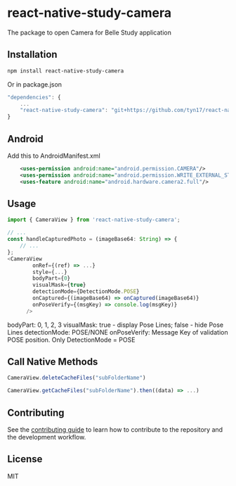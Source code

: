 # react-native-study-camera

The package to open Camera for Belle Study application

## Installation

```sh
npm install react-native-study-camera
```
Or in package.json
```js
"dependencies": {
	...
	"react-native-study-camera": "git+https://github.com/tyn17/react-native-study-camera.git#move-net-pose-estimate"
}
```

## Android
Add this to AndroidManifest.xml
```xml
	<uses-permission android:name="android.permission.CAMERA"/>
    <uses-permission android:name="android.permission.WRITE_EXTERNAL_STORAGE"/>
    <uses-feature android:name="android.hardware.camera2.full"/>
```

## Usage

```js
import { CameraView } from 'react-native-study-camera';

// ...
const handleCapturedPhoto = (imageBase64: String) => {
    // ...
};
<CameraView
        onRef={(ref) => ...}
        style={...}
        bodyPart={0}
        visualMask={true}
        detectionMode={DetectionMode.POSE}
        onCaptured={(imageBase64) => onCaptured(imageBase64)}
        onPoseVerify={(msgKey) => console.log(msgKey)}
      />
```
bodyPart: 0, 1, 2, 3
visualMask: true - display Pose Lines; false - hide Pose Lines
detectionMode: POSE/NONE
onPoseVerify: Message Key of validation POSE position. Only DetectionMode = POSE

## Call Native Methods
```js
CameraView.deleteCacheFiles("subFolderName")

CameraView.getCacheFiles("subFolderName").then((data) => ...)
```

## Contributing

See the [contributing guide](CONTRIBUTING.md) to learn how to contribute to the repository and the development workflow.

## License

MIT
